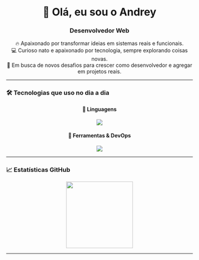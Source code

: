 <h1 align="center">👋 Olá, eu sou o Andrey</h1>
<h3 align="center">Desenvolvedor Web</h3>

<p align="center">
  🔥 Apaixonado por transformar ideias em sistemas reais e funcionais.<br>
  💻 Curioso nato e apaixonado por tecnologia, sempre explorando coisas novas.<br>
  🚀 Em busca de novos desafios para crescer como desenvolvedor e agregar em projetos reais.
</p>

---

### 🛠️ Tecnologias que uso no dia a dia

<div align="center">

  #### 🧠 Linguagens  
  <img src="https://skillicons.dev/icons?i=html,css,php,py" />

  #### 🔧 Ferramentas & DevOps  
  <img src="https://skillicons.dev/icons?i=linux,git,github,docker,vscode" />

</div>

---

### 📈 Estatísticas GitHub

<p align="center">
  <img height="180em" src="https://github-readme-stats.vercel.app/api?username=DevAndyx&show_icons=true&theme=midnight-purple&count_private=true"/>
</p>

---
